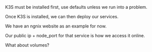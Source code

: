 K3S must be installed first, use defaults unless we run into a problem.

Once K3S is installed, we can then deploy our services.

We have an ngnix website as an example for now. 

Our public ip + node_port for that service is how we access it online. 

What about volumes?